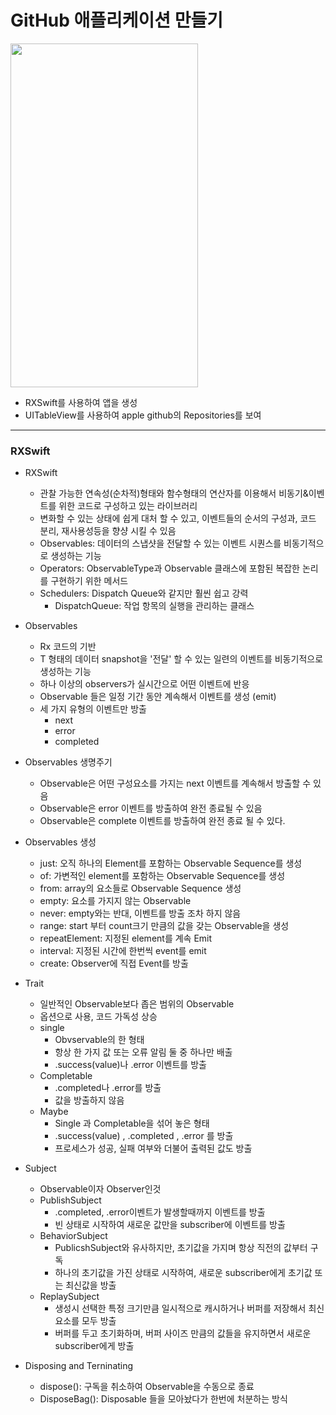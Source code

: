 GitHub 애플리케이션 만들기
===========
<img src="https://user-images.githubusercontent.com/55949986/205565862-63b5bb50-a0c9-4753-906e-79a1a791baec.gif" width="300" height="550"/>

* RXSwift를 사용하여 앱을 생성
* UITableView를 사용하여 apple github의 Repositories를 보여
---------------------------------------

### RXSwift
* RXSwift
  * 관찰 가능한 연속성(순차적)형태와 함수형태의 연산자를 이용해서 비동기&이벤트를 위한 코드로 구성하고 있는 라이브러리
  * 변화할 수 있는 상태에 쉽게 대처 할 수 있고, 이벤트들의 순서의 구성과, 코드 분리, 재사용성등을 향샹 시킬 수 있음
  * Observables: 데이터의 스냅샷을 전달할 수 있는 이벤트 시퀀스를 비동기적으로 생성하는 기능
  * Operators: ObservableType과 Observable 클래스에 포함된 복잡한 논리를 구현하기 위한 메서드
  * Schedulers: Dispatch Queue와 같지만 훨씬 쉽고 강력
      * DispatchQueue: 작업 항목의 실행을 관리하는 클래스
   
* Observables
  * Rx 코드의 기반
  * T 형태의 데이터 snapshot을 '전달' 할 수 있는 일련의 이벤트를 비동기적으로 생성하는 기능 
  * 하나 이상의 observers가 실시간으로 어떤 이벤트에 반응
  * Observable 들은 일정 기간 동안 계속해서 이벤트를 생성 (emit)
  * 세 가지 유형의 이벤트만 방출
    * next
    * error
    * completed
   
* Observables 생명주기
   * Observable은 어떤 구성요소를 가지는 next 이벤트를 계속해서 방출할 수 있음 
   * Observable은 error 이벤트를 방출하여 완전 종료될 수 있음
   * Observable은 complete 이벤트를 방출하여 완전 종료 될 수 있다.
 
* Observables 생성
   * just: 오직 하나의 Element를 포함하는 Observable Sequence를 생성
   * of: 가변적인 element를 포함하는 Observable Sequence를 생성
   * from: array의 요소들로 Observable Sequence 생성
   * empty: 요소를 가지지 않는 Observable
   * never: empty와는 반대, 이벤트를 방출 조차 하지 않음
   * range: start 부터 count크기 만큼의 값을 갖는 Observable을 생성
   * repeatElement: 지정된 element를 계속 Emit
   * interval: 지정된 시간에 한번씩 event를 emit
   * create: Observer에 직접 Event를 방출

* Trait
   * 일반적인 Observable보다 좁은 범위의 Observable
   * 옵션으로 사용, 코드 가독성 상승
   * single
      * Obvservable의 한 형태
      * 항상 한 가지 값 또는 오류 알림 둘 중 하나만 배출
      * .success(value)나 .error 이벤트를 방출
    * Completable 
      * .completed나 .error를 방출
      * 값을 방출하지 않음
    * Maybe
      * Single 과 Completable을 섞어 놓은 형태
      * .success(value) , .completed , .error 를 방출
      * 프로세스가 성공, 실패 여부와 더불어 출력된 값도 방출 
      
* Subject
   * Observable이자 Observer인것
   * PublishSubject
      * .completed, .error이벤트가 발생할때까지 이벤트를 방출
      * 빈 상태로 시작하여 새로운 값만을 subscriber에 이벤트를 방출
   * BehaviorSubject
      * PublicshSubject와 유사하지만, 초기값을 가지며 항상 직전의 값부터 구독
      * 하나의 초기값을 가진 상태로 시작하여, 새로운 subscriber에게 초기값 또는 최신값을 방출
   * ReplaySubject
      * 생성시 선택한 특정 크기만큼 일시적으로 캐시하거나 버퍼를 저장해서 최신 요소를 모두 방출
      * 버퍼를 두고 초기화하며, 버퍼 사이즈 만큼의 값들을 유지하면서 새로운 subscriber에게 방출

* Disposing and Terninating
   * dispose(): 구독을 취소하여 Observable을 수동으로 종료
   * DisposeBag(): Disposable 들을 모아놨다가 한번에 처분하는 방식
